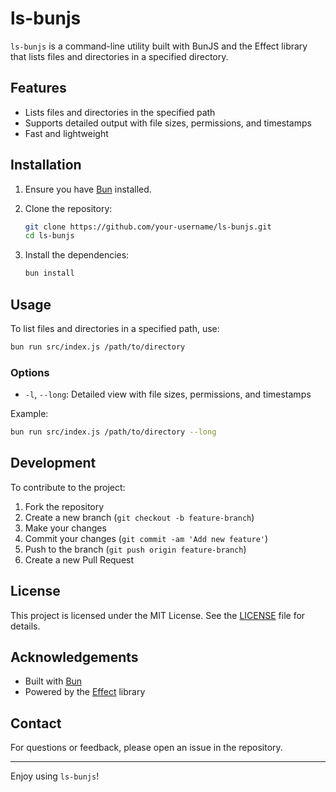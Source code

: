 # ls-bunjs

`ls-bunjs` is a command-line utility built with BunJS and the Effect library
that lists files and directories in a specified directory.

## Features

- Lists files and directories in the specified path
- Supports detailed output with file sizes, permissions, and timestamps
- Fast and lightweight

## Installation

1. Ensure you have [Bun](https://bun.sh) installed.
2. Clone the repository:

    ```bash
    git clone https://github.com/your-username/ls-bunjs.git
    cd ls-bunjs
    ```

3. Install the dependencies:

    ```bash
    bun install
    ```

## Usage

To list files and directories in a specified path, use:

```bash
bun run src/index.js /path/to/directory
```

### Options

- `-l`, `--long`: Detailed view with file sizes, permissions, and timestamps

Example:

```bash
bun run src/index.js /path/to/directory --long
```

## Development

To contribute to the project:

1. Fork the repository
2. Create a new branch (`git checkout -b feature-branch`)
3. Make your changes
4. Commit your changes (`git commit -am 'Add new feature'`)
5. Push to the branch (`git push origin feature-branch`)
6. Create a new Pull Request

## License

This project is licensed under the MIT License. See the [LICENSE](LICENSE) file
for details.

## Acknowledgements

- Built with [Bun](https://bun.sh)
- Powered by the [Effect](https://example.com/effect) library

## Contact

For questions or feedback, please open an issue in the repository.

---

Enjoy using `ls-bunjs`!
